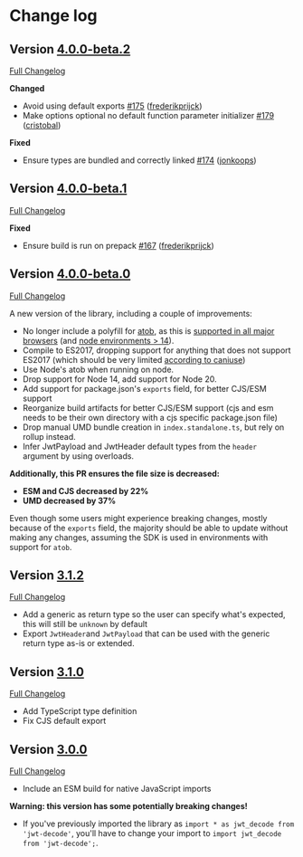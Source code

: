 # Change log

## Version [4.0.0-beta.2](https://github.com/auth0/jwt-decode/releases/tag/v4.0.0-beta.2)

[Full Changelog](https://github.com/auth0/jwt-decode/compare/v4.0.0-beta.1..v4.0.0-beta.2)

**Changed**
- Avoid using default exports [\#175](https://github.com/auth0/jwt-decode/pull/175) ([frederikprijck](https://github.com/frederikprijck))
- Make options optional no default function parameter initializer [\#179](https://github.com/auth0/jwt-decode/pull/179) ([cristobal](https://github.com/cristobal))

**Fixed**
- Ensure types are bundled and correctly linked [\#174](https://github.com/auth0/jwt-decode/pull/174) ([jonkoops](https://github.com/jonkoops))

## Version [4.0.0-beta.1](https://github.com/auth0/jwt-decode/releases/tag/v4.0.0-beta.1)

[Full Changelog](https://github.com/auth0/jwt-decode/compare/v4.0.0-beta.0..v4.0.0-beta.1)

**Fixed**
- Ensure build is run on prepack [\#167](https://github.com/auth0/jwt-decode/pull/167) ([frederikprijck](https://github.com/frederikprijck))

## Version [4.0.0-beta.0](https://github.com/auth0/jwt-decode/releases/tag/v4.0.0-beta.0)

[Full Changelog](https://github.com/auth0/jwt-decode/compare/v3.1.2..v4.0.0-beta.0)

A new version of the library, including a couple of improvements:

- No longer include a polyfill for [atob](https://developer.mozilla.org/en-US/docs/Web/API/atob), as this is [supported in all major browsers](https://caniuse.com/?search=atob) (and [node environments > 14](https://developer.mozilla.org/en-US/docs/Web/API/atob#browser_compatibility)).
- Compile to ES2017, dropping support for anything that does not support ES2017 (which should be very limited [according to caniuse](https://caniuse.com/?search=es2017))
- Use Node's atob when running on node.
- Drop support for Node 14, add support for Node 20.
- Add support for package.json's `exports` field, for better CJS/ESM support
- Reorganize build artifacts for better CJS/ESM support (cjs and esm needs to be their own directory with a cjs specific package.json file)
- Drop manual UMD bundle creation in `index.standalone.ts`, but rely on rollup instead.
- Infer JwtPayload and JwtHeader default types from the `header` argument by using overloads.

**Additionally, this PR ensures the file size is decreased:**

- **ESM and CJS decreased by 22%**
- **UMD decreased by 37%**

Even though some users might experience breaking changes, mostly because of the `exports` field, the majority should be able to update without making any changes, assuming the SDK is used in environments with support for `atob`.

## Version [3.1.2](https://github.com/auth0/jwt-decode/releases/tag/v3.1.2)

[Full Changelog](https://github.com/auth0/jwt-decode/compare/v3.1.1..v3.1.2)

- Add a generic as return type so the user can specify what's expected, this will still be `unknown` by default
- Export `JwtHeader`and `JwtPayload` that can be used with the generic return type as-is or extended.

## Version [3.1.0](https://github.com/auth0/jwt-decode/releases/tag/v3.1.0)

[Full Changelog](https://github.com/auth0/jwt-decode/compare/v3.0.0..v3.1.0)

- Add TypeScript type definition
- Fix CJS default export

## Version [3.0.0](https://github.com/auth0/jwt-decode/releases/tag/v3.0.0)

[Full Changelog](https://github.com/auth0/jwt-decode/compare/v2.0.0..v3.0.0)

- Include an ESM build for native JavaScript imports

**Warning: this version has some potentially breaking changes!**

- If you've previously imported the library as `import * as jwt_decode from 'jwt-decode'`, you'll have to change your import to `import jwt_decode from 'jwt-decode';`.
